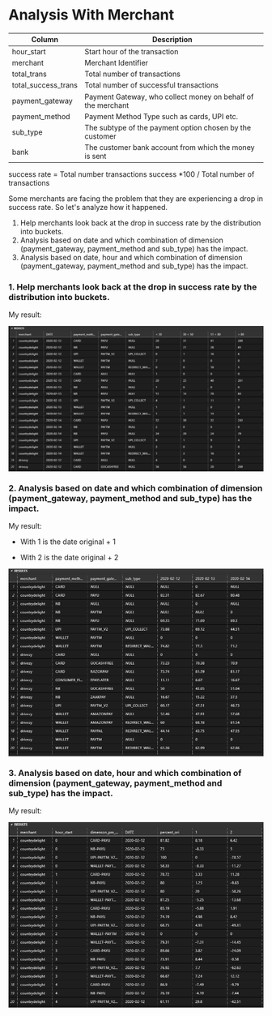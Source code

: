 # Analysis With Merchant

| Column               | Description                                           |
|----------------------|-------------------------------------------------------|
| hour_start           | Start hour of the transaction                         |
| merchant             | Merchant Identifier                                   |
| total_trans          | Total number of transactions                          |
| total_success_trans  | Total number of successful transactions                      |
| payment_gateway      | Payment Gateway, who collect money on behalf of the merchant |
| payment_method       | Payment Method Type such as cards, UPI etc.                  |
| sub_type             | The subtype of the payment option chosen by the customer     |
| bank                 | The customer bank account from which the money is sent       |

success rate = Total number transactions success *100 / Total number of transactions

Some merchants are facing the problem that they are experiencing a drop in success rate. So let's analyze how it happened.

1. Help merchants look back at the drop in success rate by the distribution into buckets.
2. Analysis based on date and which combination of dimension (payment_gateway, payment_method and sub_type) has the impact.
3. Analysis based on date, hour and which combination of dimension (payment_gateway, payment_method and sub_type) has the impact.


### 1. Help merchants look back at the drop in success rate by the distribution into buckets.
   My result:
   
<img align="center" alt="analysis_based_on_range_percent" src="https://github.com/haleylearn/merchant/blob/main/analysis_based_on_range_percent.png" />


### 2. Analysis based on date and which combination of dimension (payment_gateway, payment_method and sub_type) has the impact.
   My result:
   - With 1 is the date original + 1
   
   - With 2 is the date original + 2
<img align="center" alt="get_analysis_based_on_date_with_dimension" src="https://github.com/haleylearn/merchant/blob/main/get_analysis_based_on_date_with_dimension.png" />


### 3. Analysis based on date, hour and which combination of dimension (payment_gateway, payment_method and sub_type) has the impact.
   My result:
   
<img align="center" alt="get_analysis_based_on_hour_date_and_dimension.png" src="https://github.com/haleylearn/merchant/blob/main/table_w_other_date_exclude_null.png" />
